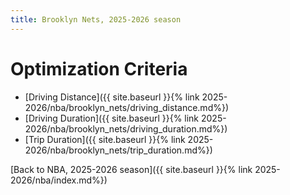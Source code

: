 ```yaml
---
title: Brooklyn Nets, 2025-2026 season
---
```


# Optimization Criteria
- [Driving Distance]({{ site.baseurl }}{% link 2025-2026/nba/brooklyn_nets/driving_distance.md%})
- [Driving Duration]({{ site.baseurl }}{% link 2025-2026/nba/brooklyn_nets/driving_duration.md%})
- [Trip Duration]({{ site.baseurl }}{% link 2025-2026/nba/brooklyn_nets/trip_duration.md%})

[Back to NBA, 2025-2026 season]({{ site.baseurl }}{% link 2025-2026/nba/index.md%})
